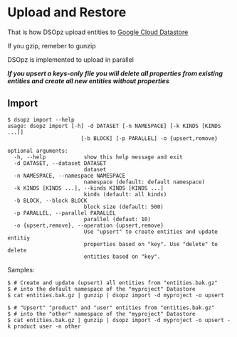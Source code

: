 # Upload and Restore

That is how DSOpz upload entities to [Google Cloud Datastore](https://cloud.google.com/datastore/)

If you gzip, remeber to gunzip

DSOpz is implemented to upload in parallel

***If you upsert a keys-only file you will delete all properties from existing entities
and create all new entities without properties***

## Import

```shell
$ dsopz import --help
usage: dsopz import [-h] -d DATASET [-n NAMESPACE] [-k KINDS [KINDS ...]]
                       [-b BLOCK] [-p PARALLEL] -o {upsert,remove}

optional arguments:
  -h, --help            show this help message and exit
  -d DATASET, --dataset DATASET
                        dataset
  -n NAMESPACE, --namespace NAMESPACE
                        namespace (default: default namespace)
  -k KINDS [KINDS ...], --kinds KINDS [KINDS ...]
                        kinds (default: all kinds)
  -b BLOCK, --block BLOCK
                        block size (default: 500)
  -p PARALLEL, --parallel PARALLEL
                        parallel (defaut: 10)
  -o {upsert,remove}, --operation {upsert,remove}
                        Use "upsert" to create entities and update entitiy
                        properties based on "key". Use "delete" to delete
                        entities based on "key".
```

Samples:

```shell
$ # Create and update (upsert) all entities from "entities.bak.gz"
$ # into the default namespace of the "myproject" Datastore
$ cat entities.bak.gz | gunzip | dsopz import -d myproject -o upsert

$ # "Upsert" "product" and "user" entities from "entities.bak.gz"
$ # into the "other" namespace of the "myproject" Datastore  
$ cat entities.bak.gz | gunzip | dsopz import -d myproject -o upsert -k product user -n other
```
